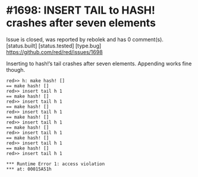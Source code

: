 
#1698: INSERT TAIL to HASH! crashes after seven elements
================================================================================
Issue is closed, was reported by rebolek and has 0 comment(s).
[status.built] [status.tested] [type.bug]
<https://github.com/red/red/issues/1698>

Inserting to hash!’s tail crashes after seven elements. Appending works fine though.

```
red>> h: make hash! []
== make hash! []
red>> insert tail h 1
== make hash! []
red>> insert tail h 1
== make hash! []
red>> insert tail h 1
== make hash! []
red>> insert tail h 1
== make hash! []
red>> insert tail h 1
== make hash! []
red>> insert tail h 1
== make hash! []
red>> insert tail h 1

*** Runtime Error 1: access violation
*** at: 00015A51h
```



